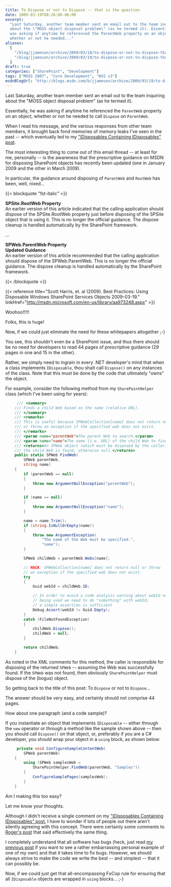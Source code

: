 ```yaml
---
title: To Dispose or not to Dispose -- that is the question
date: 2009-03-19T08:26:00-06:00
excerpt:
  "Last Saturday, another team member sent an email out to the team inquiring
  about the \"MOSS object disposal problem\" (as he termed it). Essentially, he
  was asking if anytime he referenced the ParentWeb property on an object,
  whether or not he needed..."
aliases:
  [
    "/blog/jjameson/archive/2009/03/18/to-dispose-or-not-to-dispose-that-is-the-question.aspx",
    "/blog/jjameson/archive/2009/03/19/to-dispose-or-not-to-dispose-that-is-the-question.aspx",
  ]
draft: true
categories: ["SharePoint", "Development"]
tags: ["MOSS 2007", "Core Development", "WSS v3"]
msdnBlogUrl: "http://blogs.msdn.com/b/jjameson/archive/2009/03/19/to-dispose-or-not-to-dispose-that-is-the-question.aspx"
---
```


Last Saturday, another team member sent an email out to the team inquiring about
the "MOSS object disposal problem" (as he termed it).

Essentially, he was asking if anytime he referenced the `ParentWeb` property on
an object, whether or not he needed to call `Dispose` on `ParentWeb`.

When I read his message, and the various responses from other team members, it
brought back fond memories of memory leaks I've seen in the past -- which
eventually led to my
["IDisposables Containing IDisposables" post](/blog/jjameson/2008/04/09/memory-leak-in-splimitedwebpartmanager-a-k-a-idisposables-containing-idisposables).

The most interesting thing to come out of this email thread -- at least for me,
personally -- is the awareness that the prescriptive guidance on MSDN for
disposing SharePoint objects has recently been updated (one in January 2009 and
the other in March 2009).

In particular, the guidance around disposing of `ParentWeb` and `RootWeb` has
been, well, nixed...

{{< blockquote "fst-italic" >}}

**SPSite.RootWeb Property**\
An earlier version of this article indicated that the calling application should
dispose of the SPSite.RootWeb property just before disposing of the SPSite
object that is using it. This is no longer the official guidance. The dispose
cleanup is handled automatically by the SharePoint framework.

...

**SPWeb.ParentWeb Property**\
**Updated Guidance**\
An earlier version of this article recommended that the calling application
should dispose of the SPWeb.ParentWeb. This is no longer the official guidance.
The dispose cleanup is handled automatically by the SharePoint framework.

{{< /blockquote >}}

{{< reference
title="Scott Harris, et. al (2009). Best Practices: Using Disposable Windows SharePoint Services Objects 2009-03-19."
linkHref="http://msdn.microsoft.com/en-us/library/aa973248.aspx" >}}

Woohoo!!!!!

Folks, this is huge!

Now, if we could just eliminate the need for these whitepapers altogether ;-)

You see, this shouldn't even *be* a SharePoint issue, and thus there should be
no need for developers to read 44 pages of prescriptive guidance (29 pages in
one and 15 in the other).

Rather, we simply need to ingrain in every .NET developer's mind that when a
class implements `IDisposable`, thou shalt call `Dispose()` on any instances of
the class. Note that this must be done by the code that ultimately "owns" the
object.

For example, consider the following method from my `SharePointHelper` class
(which I've been using for years):

```C#
     /// <summary>
    /// Finds a child Web based on the name (relative URL).
    /// </summary>
    /// <remarks>
    /// This is useful because SPWebCollection[name] does not return null
    /// or throw an exception if the specified web does not exist.
    /// </remarks>
    /// <param name="parentWeb">The parent Web to search.</param>
    /// <param name="name">The name (i.e. URL) of the child Web to find.</param>
    /// <returns>An SPWeb object (which must be disposed by the caller) if
    /// the child Web is found, otherwise null.</returns>
    public static SPWeb FindWeb(
        SPWeb parentWeb,
        string name)
    {
        if (parentWeb == null)
        {
            throw new ArgumentNullException("parentWeb");
        }

        if (name == null)
        {
            throw new ArgumentNullException("name");
        }

        name = name.Trim();
        if (string.IsNullOrEmpty(name))
        {
            throw new ArgumentException(
                "The name of the Web must be specified.",
                "name");
        }

        SPWeb childWeb = parentWeb.Webs[name];

        // HACK: SPWebCollection[name] does not return null or throw
        // an exception if the specified web does not exist.
        try
        {
            Guid webId = childWeb.ID;

            // In order to avoid a code analysis warning about webId not
            // being used we need to do "something" with webId;
            // a simple assertion is sufficient
            Debug.Assert(webId != Guid.Empty);
        }
        catch (FileNotFoundException)
        {
            childWeb.Dispose();
            childWeb = null;
        }

        return childWeb;
    }
```

As noted in the XML comments for this method, the caller is responsible for
disposing of the returned `SPWeb` -- assuming the Web was successfully found. If
the `SPWeb` was not found, then obviously `SharePointHelper` must dispose of the
(bogus) object.

So getting back to the title of this post: To `Dispose` or not to `Dispose`...

The answer should be very easy, and certainly should not comprise 44 pages.

How about one paragraph (and a code sample)?

If you instantiate an object that implements `IDisposable` -- either through the
`new` operator or through a method like the sample shown above -- then you
should call `Dispose()` on that object, or, preferably if you are a C#
developer, you should wrap your object in a `using` block, as shown below:

```C#
     private void ConfigureSampleContentWeb(
        SPWeb parentWeb)
    {
        using (SPWeb samplesWeb =
            SharePointHelper.FindWeb(parentWeb, "Samples"))
        {
            ConfigureSamplePages(samplesWeb);
        }
    }
```

Am I making this too easy?

Let me know your thoughts.

Although I didn't receive a single comment on my
["IDisposables Containing IDisposables" post](/blog/jjameson/2008/04/09/memory-leak-in-splimitedwebpartmanager-a-k-a-idisposables-containing-idisposables),
I have to wonder if lots of people out there aren't silently agreeing with this
concept. There were certainly some comments to
[Roger's post](http://blogs.msdn.com/rogerla/archive/2008/02/12/sharepoint-2007-and-wss-3-0-dispose-patterns-by-example.aspx)
that said effectively the same thing.

I completely understand that all software has bugs (heck, just read
[my previous post](/blog/jjameson/2009/03/19/argumentnullexception-with-optional-publishingpage-description-property-with-some-thoughts-on-breaking-the-build-too)
if you want to see a rather embarrassing personal example of one of my own) and
that it takes time to fix bugs. However, we should always strive to make the
code we write the best -- and simplest -- that it can possibly be.

Now, if we could just get that all-encompassing FxCop rule for ensuring that all
`IDisposable` objects are wrapped in `using` blocks... ;-)
